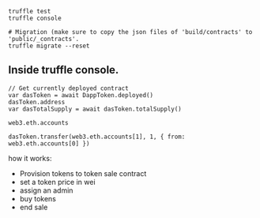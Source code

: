 

```
truffle test
truffle console

# Migration (make sure to copy the json files of 'build/contracts' to 'public/_contracts'.
truffle migrate --reset
```

## Inside truffle console.

```
// Get currently deployed contract
var dasToken = await DappToken.deployed()
dasToken.address
var dasTotalSupply = await dasToken.totalSupply()
```

```
web3.eth.accounts

dasToken.transfer(web3.eth.accounts[1], 1, { from: web3.eth.accounts[0] })
```


how it works:
- Provision tokens to token sale contract
- set a token price in wei
- assign an admin
- buy tokens
- end sale

